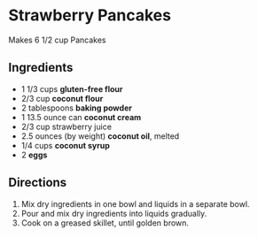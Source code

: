 # Strawberry Pancakes

Makes 6 1/2 cup Pancakes

## Ingredients

- 1 1/3 cups **gluten-free flour**
- 2/3 cup **coconut flour**
- 2 tablespoons **baking powder**
- 1 13.5 ounce can **coconut cream**
- 2/3 cup strawberry juice
- 2.5 ounces (by weight) **coconut oil**, melted
- 1/4 cups **coconut syrup**
- 2 **eggs**

## Directions

1. Mix dry ingredients in one bowl and liquids in a separate bowl.
1. Pour and mix dry ingredients into liquids gradually.
1. Cook on a greased skillet, until golden brown.
